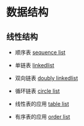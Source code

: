 # 数据结构

## 线性结构

- 顺序表 [sequence list](./sequence_list.md)

- 单链表 [linkedlist](./linkedlist.md)

- 双向链表 [doubly linkedlist](./doubly_linkedlist.md)

- 循环链表 [circle list](./circle_list.md)

- 线性表的应用 [table list](./table_list.md)

- 有序表的应用 [order list](./order_list.md)

  

